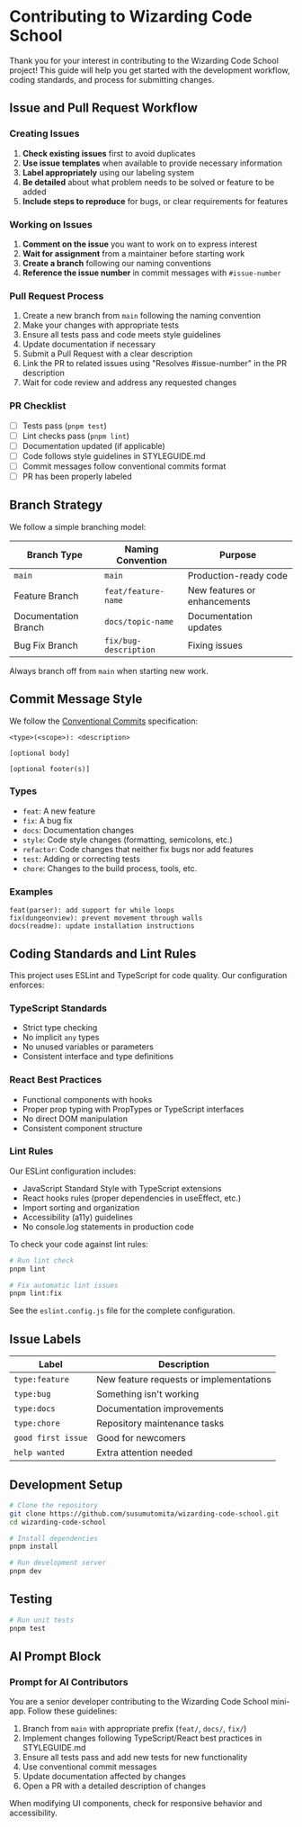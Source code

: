 # Contributing to Wizarding Code School

Thank you for your interest in contributing to the Wizarding Code School project! This guide will help you get started with the development workflow, coding standards, and process for submitting changes.

## Issue and Pull Request Workflow

### Creating Issues

1. **Check existing issues** first to avoid duplicates
2. **Use issue templates** when available to provide necessary information
3. **Label appropriately** using our labeling system
4. **Be detailed** about what problem needs to be solved or feature to be added
5. **Include steps to reproduce** for bugs, or clear requirements for features

### Working on Issues

1. **Comment on the issue** you want to work on to express interest
2. **Wait for assignment** from a maintainer before starting work
3. **Create a branch** following our naming conventions
4. **Reference the issue number** in commit messages with `#issue-number`

### Pull Request Process

1. Create a new branch from `main` following the naming convention
2. Make your changes with appropriate tests
3. Ensure all tests pass and code meets style guidelines
4. Update documentation if necessary
5. Submit a Pull Request with a clear description
6. Link the PR to related issues using "Resolves #issue-number" in the PR description
7. Wait for code review and address any requested changes

### PR Checklist

- [ ] Tests pass (`pnpm test`)
- [ ] Lint checks pass (`pnpm lint`)
- [ ] Documentation updated (if applicable)
- [ ] Code follows style guidelines in STYLEGUIDE.md
- [ ] Commit messages follow conventional commits format
- [ ] PR has been properly labeled

## Branch Strategy

We follow a simple branching model:

| Branch Type          | Naming Convention     | Purpose                      |
| -------------------- | --------------------- | ---------------------------- |
| `main`               | `main`                | Production-ready code        |
| Feature Branch       | `feat/feature-name`   | New features or enhancements |
| Documentation Branch | `docs/topic-name`     | Documentation updates        |
| Bug Fix Branch       | `fix/bug-description` | Fixing issues                |

Always branch off from `main` when starting new work.

## Commit Message Style

We follow the [Conventional Commits](https://www.conventionalcommits.org/) specification:

```
<type>(<scope>): <description>

[optional body]

[optional footer(s)]
```

### Types

- `feat`: A new feature
- `fix`: A bug fix
- `docs`: Documentation changes
- `style`: Code style changes (formatting, semicolons, etc.)
- `refactor`: Code changes that neither fix bugs nor add features
- `test`: Adding or correcting tests
- `chore`: Changes to the build process, tools, etc.

### Examples

```
feat(parser): add support for while loops
fix(dungeonview): prevent movement through walls
docs(readme): update installation instructions
```

## Coding Standards and Lint Rules

This project uses ESLint and TypeScript for code quality. Our configuration enforces:

### TypeScript Standards

- Strict type checking
- No implicit `any` types
- No unused variables or parameters
- Consistent interface and type definitions

### React Best Practices

- Functional components with hooks
- Proper prop typing with PropTypes or TypeScript interfaces
- No direct DOM manipulation
- Consistent component structure

### Lint Rules

Our ESLint configuration includes:

- JavaScript Standard Style with TypeScript extensions
- React hooks rules (proper dependencies in useEffect, etc.)
- Import sorting and organization
- Accessibility (a11y) guidelines
- No console.log statements in production code

To check your code against lint rules:

```bash
# Run lint check
pnpm lint

# Fix automatic lint issues
pnpm lint:fix
```

See the `eslint.config.js` file for the complete configuration.

## Issue Labels

| Label              | Description                             |
| ------------------ | --------------------------------------- |
| `type:feature`     | New feature requests or implementations |
| `type:bug`         | Something isn't working                 |
| `type:docs`        | Documentation improvements              |
| `type:chore`       | Repository maintenance tasks            |
| `good first issue` | Good for newcomers                      |
| `help wanted`      | Extra attention needed                  |

## Development Setup

```bash
# Clone the repository
git clone https://github.com/susumutomita/wizarding-code-school.git
cd wizarding-code-school

# Install dependencies
pnpm install

# Run development server
pnpm dev
```

## Testing

```bash
# Run unit tests
pnpm test
```

## AI Prompt Block

### Prompt for AI Contributors

You are a senior developer contributing to the Wizarding Code School mini-app. Follow these guidelines:

1. Branch from `main` with appropriate prefix (`feat/`, `docs/`, `fix/`)
2. Implement changes following TypeScript/React best practices in STYLEGUIDE.md
3. Ensure all tests pass and add new tests for new functionality
4. Use conventional commit messages
5. Update documentation affected by changes
6. Open a PR with a detailed description of changes

When modifying UI components, check for responsive behavior and accessibility.
